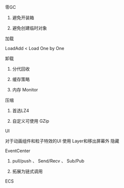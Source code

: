 零GC

1. 避免开装箱

2. 避免创建临时对象

加载

LoadAdd < Load One by One

卸载

1. 分代回收

2. 缓存策略

3. 内存 Monitor

压缩

1. 首选LZ4 

2. 自定义可使用 GZip

UI

对于动画组件和粒子特效的UI 使用 Layer和移出屏幕外 隐藏


EventCenter

1. pull/push 、 Send/Recv 、 Sub/Pub

2. 拓展为链式调用


ECS